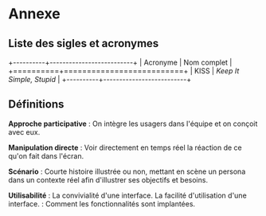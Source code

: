 # Annexe

## Liste des sigles et acronymes

+----------+--------------------------+
| Acronyme | Nom complet              |
+==========+==========================+
| KISS     | *Keep It Simple, Stupid* |
+----------+--------------------------+

## Définitions

**Approche participative**
:   On intègre les usagers dans l'équipe et on conçoit avec eux.

**Manipulation directe**
:   Voir directement en temps réel la réaction de ce qu'on fait dans l'écran.

**Scénario**
:   Courte histoire illustrée ou non, mettant en scène un persona dans un
    contexte réel afin d'illustrer ses objectifs et besoins.

**Utilisabilité**
:   La convivialité d'une interface. La facilité d'utilisation d'une interface.
:   Comment les fonctionnalités sont implantées.
